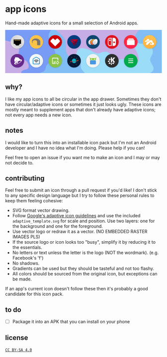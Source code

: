 # app icons

Hand-made adaptive icons for a small selection of Android apps.

![icon preview image](preview.png)

## why?

I like my app icons to all be circular in the app drawer. Sometimes they don't have circular/adaptive icons or sometimes it just looks ugly. These icons are mostly meant to supplement apps that don't already have adaptive icons; not every app needs a new icon.

## notes

I would like to turn this into an installable icon pack but I'm not an Android developer and I have no idea what I'm doing. Please help if you can!

Feel free to open an issue if you want me to make an icon and I may or may not decide to.

## contributing

Feel free to submit an icon through a pull request if you'd like! I don't stick to any specific design language but I try to follow these personal rules to keep them feeling cohesive:
- SVG format vector drawing.
- Follow [Google's adaptive icon guidelines](https://developer.android.com/google-play/resources/icon-design-specifications) and use the included `adaptive_template.svg` for scale and position. Use two layers: one for the background and one for the foreground.
- Use vector logo or redraw it as a vector. (NO EMBEDDED RASTER IMAGES PLS)
- If the source logo or icon looks too "busy", simplify it by reducing it to the essentials.
- No letters or text unless the letter is the logo (NOT the wordmark). (e.g. Facebook's 'f')
- No shadows.
- Gradients can be used but they should be tasteful and not too flashy.
- All colors should be sourced from the original icon, but exceptions can be made.

If an app's current icon doesn't follow these then it's probably a good candidate for this icon pack.

## to do

- [ ] Package it into an APK that you can install on your phone

## license

[`CC BY-SA 4.0`](https://creativecommons.org/licenses/by-sa/4.0/)
